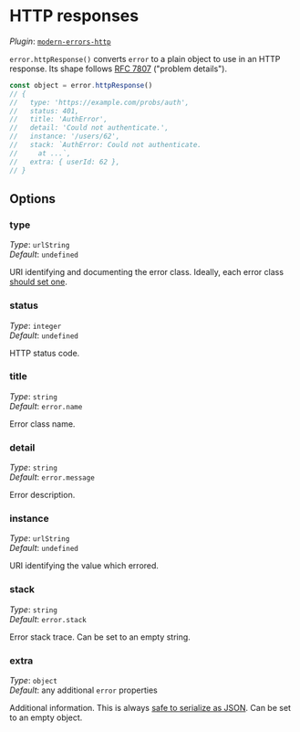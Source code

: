 # HTTP responses

_Plugin_: [`modern-errors-http`](https://github.com/ehmicky/modern-errors-http)

`error.httpResponse()` converts `error` to a plain object to use in an HTTP
response. Its shape follows [RFC 7807](https://www.rfc-editor.org/rfc/rfc7807)
("problem details").

```js
const object = error.httpResponse()
// {
//   type: 'https://example.com/probs/auth',
//   status: 401,
//   title: 'AuthError',
//   detail: 'Could not authenticate.',
//   instance: '/users/62',
//   stack: `AuthError: Could not authenticate.
//     at ...`,
//   extra: { userId: 62 },
// }
```

## Options

### type

_Type_: `urlString`\
_Default_: `undefined`

URI identifying and documenting the error class. Ideally, each error class
[should set one](#configure-options).

### status

_Type_: `integer`\
_Default_: `undefined`

HTTP status code.

### title

_Type_: `string`\
_Default_: `error.name`

Error class name.

### detail

_Type_: `string`\
_Default_: `error.message`

Error description.

### instance

_Type_: `urlString`\
_Default_: `undefined`

URI identifying the value which errored.

### stack

_Type_: `string`\
_Default_: `error.stack`

Error stack trace. Can be set to an empty string.

### extra

_Type_: `object`\
_Default_: any additional `error` properties

Additional information. This is always
[safe to serialize as JSON](https://github.com/ehmicky/safe-json-value). Can be
set to an empty object.
